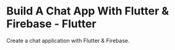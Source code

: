 # Build A Chat App With Flutter & Firebase - Flutter


Create a chat application with Flutter & Firebase.




